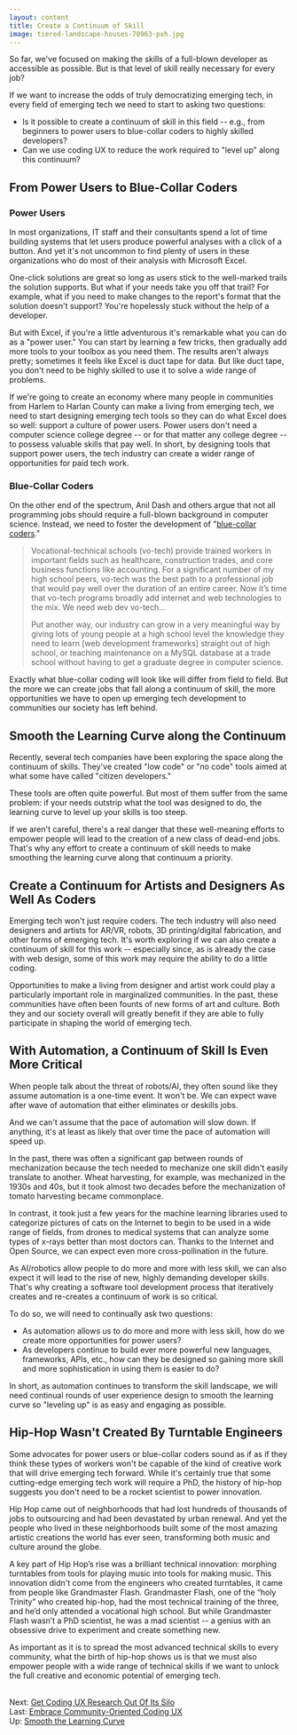 ```yaml
---
layout: content
title: Create a Continuum of Skill
image: tiered-landscape-houses-70963-pxh.jpg
---
```

So far, we've focused on making the skills of a full-blown developer as accessible as possible.  But is that level of skill really necessary for every job?

If we want to increase the odds of truly democratizing emerging tech, in every field of emerging tech we need to start to asking two questions:

- Is it possible to create a continuum of skill in this field -- e.g., from beginners to power users to blue-collar coders to highly skilled developers?
- Can we use coding UX to reduce the work required to "level up" along this continuum?

## From Power Users to Blue-Collar Coders

### Power Users

In most organizations, IT staff and their consultants spend a lot of time building systems that let users produce powerful analyses with a click of a button. And yet it's not uncommon to find plenty of users in these organizations who do most of their analysis with Microsoft Excel.

One-click solutions are great so long as users stick to the well-marked trails the solution supports. But what if your needs take you off that trail? For example, what if you need to make changes to the report's format that the solution doesn't support?  You're hopelessly stuck without the help of a developer.

But with Excel, if you're a little adventurous it's remarkable what you can do as a "power user."  You can start by learning a few tricks, then gradually add more tools to your toolbox as you need them. The results aren't always pretty; sometimes it feels like Excel is duct tape for data. But like duct tape, you don't need to be highly skilled to use it to solve a wide range of problems.

If we're going to create an economy where many people in communities from Harlem to Harlan County can make a living from emerging tech, we need to start designing emerging tech tools so they can do what Excel does so well: support a culture of power users.  Power users don't need a computer science college degree -- or for that matter any college degree -- to possess valuable skills that pay well. In short, by designing tools that support power users, the tech industry can create a wider range of opportunities for paid tech work.

### Blue-Collar Coders

On the other end of the spectrum, Anil Dash and others argue that not all programming jobs should require a full-blown background in computer science. Instead, we need to foster the development of "[blue-collar coders]( http://anildash.com/2012/10/the-blue-collar-coder.html)."

> Vocational-technical schools (vo-tech) provide trained workers in important fields such as healthcare, construction trades, and core business functions like accounting. For a significant number of my high school peers, vo-tech was the best path to a professional job that would pay well over the duration of an entire career.  Now it’s time that vo-tech programs broadly add internet and web technologies to the mix. We need web dev vo-tech...
> 
> Put another way, our industry can grow in a very meaningful way by giving lots of young people at a high school level the knowledge they need to learn [web development frameworks] straight out of high school, or teaching maintenance on a MySQL database at a trade school without having to get a graduate degree in computer science.

Exactly what blue-collar coding will look like will differ from field to field. But the more we can create jobs that fall along a continuum of skill, the more opportunities we have to open up emerging tech development to communities our society has left behind.

## Smooth the Learning Curve along the Continuum 

Recently, several tech companies have been exploring the space along the continuum of skills. They've created "low code" or "no code" tools aimed at what some have called "citizen developers." 

These tools are often quite powerful. But most of them suffer from the same problem: if your needs outstrip what the tool was designed to do, the learning curve to level up your skills is too steep.

If we aren't careful, there's a real danger that these well-meaning efforts to empower people will lead to the creation of a new class of dead-end jobs. That's why any effort to create a continuum of skill needs to make smoothing the learning curve along that continuum a priority.

## Create a Continuum for Artists and Designers As Well As Coders

Emerging tech won't just require coders. The tech industry will also need designers and artists for AR/VR, robots, 3D printing/digital fabrication, and other forms of emerging tech.  It's worth exploring if we can also create a continuum of skill for this work  -- especially since, as is already the case with web design, some of this work may require the ability to do a little coding.  

Opportunities to make a living from designer and artist work could play a particularly important role in marginalized communities. In the past, these communities have often been founts of new forms of art and culture. Both they and our society overall will greatly benefit if they are able to fully participate in shaping the world of emerging tech.

## With Automation, a Continuum of Skill Is Even More Critical

When people talk about the threat of robots/AI, they often sound like they assume automation is a one-time event. It won't be. We can expect wave after wave of automation that either eliminates or deskills jobs. 

And we can't assume that the pace of automation will slow down. If anything, it's at least as likely that over time the pace of automation will speed up. 

In the past, there was often a significant gap between rounds of mechanization because the tech needed to mechanize one skill didn't easily translate to another. Wheat harvesting, for example, was mechanized in the 1930s and 40s, but it took almost two decades before the mechanization of tomato harvesting became commonplace.  

In contrast, it took just a few years for the machine learning libraries used to categorize pictures of cats on the Internet to begin to be used in a wide range of fields, from drones to medical systems that can analyze some types of x-rays better than most doctors can. Thanks to the Internet and Open Source, we can expect even more cross-pollination in the future.

As AI/robotics allow people to do more and more with less skill, we can also expect it will lead to the rise of new, highly demanding developer skills. That's why creating a software tool development process that iteratively creates and re-creates a continuum of work is so critical. 

To do so, we will need to continually ask two questions:

- As automation allows us to do more and more with less skill, how do we create more opportunities for power users?
- As developers continue to build ever more powerful new languages, frameworks, APIs, etc., how can they be designed so gaining more skill and more sophistication in using them is easier to do? 

In short, as automation continues to transform the skill landscape, we will need continual rounds of user experience design to smooth the learning curve so "leveling up" is as easy and engaging as possible. 

<h2 id="hip-hop">Hip-Hop Wasn't Created By Turntable Engineers</h2>

Some advocates for power users or blue-collar coders sound as if as if they think these types of workers won't be capable of the kind of creative work that will drive emerging tech forward. While it's certainly true that some cutting-edge emerging tech work will require a PhD, the history of hip-hop suggests you don't need to be a rocket scientist to power innovation.

Hip Hop came out of neighborhoods that had lost hundreds of thousands of jobs to outsourcing and had been devastated by urban renewal. And yet the people who lived in these neighborhoods built some of the most amazing artistic creations the world has ever seen, transforming both music and culture around the globe. 

A key part of Hip Hop’s rise was a brilliant technical innovation: morphing turntables from tools for playing music into tools for making music. This innovation didn't come from the engineers who created turntables, it came from people like Grandmaster Flash.  Grandmaster Flash, one of the “holy Trinity” who created hip-hop, had the most technical training of the three, and he’d only attended a vocational high school. But while Grandmaster Flash wasn’t a PhD scientist, he was a mad scientist -- a genius with an obsessive drive to experiment and create something new.

As important as it is to spread the most advanced technical skills to every community, what the birth of hip-hop shows us is that we must also empower people with a wide range of technical skills if we want to unlock the full creative and economic potential of emerging tech.

<br/> Next: [Get Coding UX Research Out Of Its Silo](30-evangelize-research.html)
<br/>Last: [Embrace Community-Oriented Coding UX](10-culture-community-coding-UX.html)
<br/>Up: [Smooth the Learning Curve](00-index.html)
